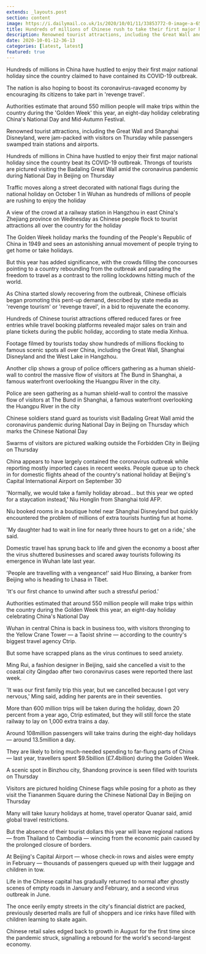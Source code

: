 ```yaml
---
extends: _layouts.post
section: content
image: https://i.dailymail.co.uk/1s/2020/10/01/11/33853772-0-image-a-65_1601549883712.jpg 
title: Hundreds of millions of Chinese rush to take their first major holiday since COVID-19 outbreak 
description: Renowned tourist attractions, including the Great Wall and Shanghai Disneyland, were jam-packed with visitors on Thursday while passengers swamped train stations and airports. 
date: 2020-10-01-12-36-13 
categories: [latest, latest] 
featured: true 
--- 
```

Hundreds of millions in China have hustled to enjoy their first major national holiday since the country claimed to have contained its COVID-19 outbreak.

The nation is also hoping to boost its coronavirus-ravaged economy by encouraging its citizens to take part in 'revenge travel'.

Authorities estimate that around 550 million people will make trips within the country during the 'Golden Week' this year, an eight-day holiday celebrating China's National Day and Mid-Autumn Festival. 

Renowned tourist attractions, including the Great Wall and Shanghai Disneyland, were jam-packed with visitors on Thursday while passengers swamped train stations and airports. 

Hundreds of millions in China have hustled to enjoy their first major national holiday since the country beat its COVID-19 outbreak. Throngs of tourists are pictured visiting the Badaling Great Wall amid the coronavirus pandemic during National Day in Beijing on Thursday

Traffic moves along a street decorated with national flags during the national holiday on October 1 in Wuhan as hundreds of millions of people are rushing to enjoy the holiday

A view of the crowd at a railway station in Hangzhou in east China's Zhejiang province on Wednesday as Chinese people flock to tourist attractions all over the country for the holiday

The Golden Week holiday marks the founding of the People's Republic of China in 1949 and sees an astonishing annual movement of people trying to get home or take holidays.

But this year has added significance, with the crowds filling the concourses pointing to a country rebounding from the outbreak and parading the freedom to travel as a contrast to the rolling lockdowns hitting much of the world. 

As China started slowly recovering from the outbreak, Chinese officials began promoting this pent-up demand, described by state media as 'revenge tourism' or 'revenge travel', in a bid to rejuvenate the economy.

Hundreds of Chinese tourist attractions offered reduced fares or free entries while travel booking platforms revealed major sales on train and plane tickets during the public holiday, according to state media Xinhua.

Footage filmed by tourists today show hundreds of millions flocking to famous scenic spots all over China, including the Great Wall, Shanghai Disneyland and the West Lake in Hangzhou.

Another clip shows a group of police officers gathering as a human shield-wall to control the massive flow of visitors at The Bund in Shanghai, a famous waterfront overlooking the Huangpu River in the city.

Police are seen gathering as a human shield-wall to control the massive flow of visitors at The Bund in Shanghai, a famous waterfront overlooking the Huangpu River in the city

Chinese soldiers stand guard as tourists visit Badaling Great Wall amid the coronavirus pandemic during National Day in Beijing on Thursday which marks the Chinese National Day

Swarms of visitors are pictured walking outside the Forbidden City in Beijing on Thursday

China appears to have largely contained the coronavirus outbreak while reporting mostly imported cases in recent weeks. People queue up to check in for domestic flights ahead of the country's national holiday at Beijing's Capital International Airport on September 30

'Normally, we would take a family holiday abroad... but this year we opted for a staycation instead,' Niu Honglin from Shanghai told AFP.

Niu booked rooms in a boutique hotel near Shanghai Disneyland but quickly encountered the problem of millions of extra tourists hunting fun at home.

'My daughter had to wait in line for nearly three hours to get on a ride,' she said.

Domestic travel has sprung back to life and given the economy a boost after the virus shuttered businesses and scared away tourists following its emergence in Wuhan late last year. 

'People are travelling with a vengeance!' said Huo Binxing, a banker from Beijing who is heading to Lhasa in Tibet.

'It's our first chance to unwind after such a stressful period.'

Authorities estimated that around 550 million people will make trips within the country during the Golden Week this year, an eight-day holiday celebrating China's National Day

Wuhan in central China is back in business too, with visitors thronging to the Yellow Crane Tower — a Taoist shrine — according to the country's biggest travel agency Ctrip.

But some have scrapped plans as the virus continues to seed anxiety.

Ming Rui, a fashion designer in Beijing, said she cancelled a visit to the coastal city Qingdao after two coronavirus cases were reported there last week.

'It was our first family trip this year, but we cancelled because I got very nervous,' Ming said, adding her parents are in their seventies.

More than 600 million trips will be taken during the holiday, down 20 percent from a year ago, Ctrip estimated, but they will still force the state railway to lay on 1,000 extra trains a day.

Around 108million passengers will take trains during the eight-day holidays — around 13.5million a day.

They are likely to bring much-needed spending to far-flung parts of China — last year, travellers spent $9.5billion (£7.4billion) during the Golden Week.

A scenic spot in Binzhou city, Shandong province is seen filled with tourists on Thursday

Visitors are pictured holding Chinese flags while posing for a photo as they visit the Tiananmen Square during the Chinese National Day in Beijing on Thursday

Many will take luxury holidays at home, travel operator Quanar said, amid global travel restrictions.

But the absence of their tourist dollars this year will leave regional nations — from Thailand to Cambodia — wincing from the economic pain caused by the prolonged closure of borders.

At Beijing's Capital Airport — whose check-in rows and aisles were empty in February — thousands of passengers queued up with their luggage and children in tow.

Life in the Chinese capital has gradually returned to normal after ghostly scenes of empty roads in January and February, and a second virus outbreak in June.

The once eerily empty streets in the city's financial district are packed, previously deserted malls are full of shoppers and ice rinks have filled with children learning to skate again.

Chinese retail sales edged back to growth in August for the first time since the pandemic struck, signalling a rebound for the world's second-largest economy.


